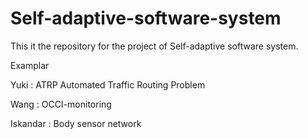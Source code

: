 # Self-adaptive-software-system
This it the repository for the project of Self-adaptive software system.

Examplar

Yuki : ATRP Automated Traffic Routing Problem

Wang : OCCI-monitoring

Iskandar : Body sensor network
